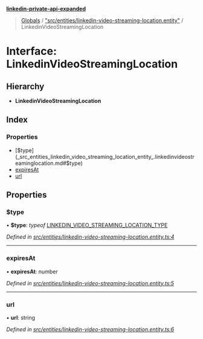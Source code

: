 **[linkedin-private-api-expanded](../README.md)**

> [Globals](../globals.md) / ["src/entities/linkedin-video-streaming-location.entity"](../modules/_src_entities_linkedin_video_streaming_location_entity_.md) / LinkedinVideoStreamingLocation

# Interface: LinkedinVideoStreamingLocation

## Hierarchy

* **LinkedinVideoStreamingLocation**

## Index

### Properties

* [$type](_src_entities_linkedin_video_streaming_location_entity_.linkedinvideostreaminglocation.md#$type)
* [expiresAt](_src_entities_linkedin_video_streaming_location_entity_.linkedinvideostreaminglocation.md#expiresat)
* [url](_src_entities_linkedin_video_streaming_location_entity_.linkedinvideostreaminglocation.md#url)

## Properties

### $type

•  **$type**: *typeof* [LINKEDIN\_VIDEO\_STREAMING\_LOCATION\_TYPE](../modules/_src_entities_linkedin_video_streaming_location_entity_.md#linkedin_video_streaming_location_type)

*Defined in [src/entities/linkedin-video-streaming-location.entity.ts:4](https://github.com/khanhtranngoccva/linkedin-private-api/blob/355192d/src/entities/linkedin-video-streaming-location.entity.ts#L4)*

___

### expiresAt

•  **expiresAt**: number

*Defined in [src/entities/linkedin-video-streaming-location.entity.ts:5](https://github.com/khanhtranngoccva/linkedin-private-api/blob/355192d/src/entities/linkedin-video-streaming-location.entity.ts#L5)*

___

### url

•  **url**: string

*Defined in [src/entities/linkedin-video-streaming-location.entity.ts:6](https://github.com/khanhtranngoccva/linkedin-private-api/blob/355192d/src/entities/linkedin-video-streaming-location.entity.ts#L6)*
